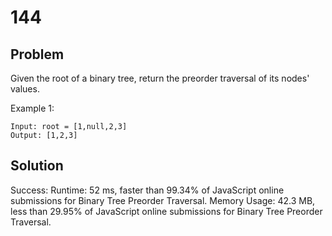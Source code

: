 # 144 

## Problem
Given the root of a binary tree, return the preorder traversal of its nodes' values.

Example 1:
```dash
Input: root = [1,null,2,3]
Output: [1,2,3]
```

## Solution

Success:
Runtime: 52 ms, faster than 99.34% of JavaScript online submissions for Binary Tree Preorder Traversal.
Memory Usage: 42.3 MB, less than 29.95% of JavaScript online submissions for Binary Tree Preorder Traversal.


